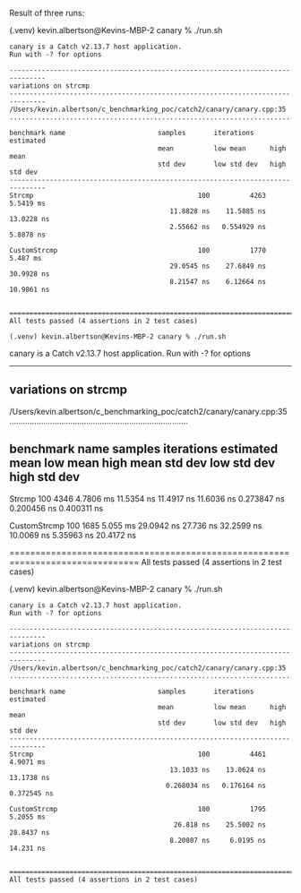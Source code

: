 Result of three runs:

(.venv) kevin.albertson@Kevins-MBP-2 canary % ./run.sh 

~~~~~~~~~~~~~~~~~~~~~~~~~~~~~~~~~~~~~~~~~~~~~~~~~~~~~~~~~~~~~~~~~~~~~~~~~~~~~~~
canary is a Catch v2.13.7 host application.
Run with -? for options

-------------------------------------------------------------------------------
variations on strcmp
-------------------------------------------------------------------------------
/Users/kevin.albertson/c_benchmarking_poc/catch2/canary/canary.cpp:35
...............................................................................

benchmark name                       samples       iterations    estimated
                                     mean          low mean      high mean
                                     std dev       low std dev   high std dev
-------------------------------------------------------------------------------
Strcmp                                         100          4263     5.5419 ms 
                                        11.8828 ns    11.5885 ns    13.0228 ns 
                                        2.55662 ns   0.554929 ns     5.8878 ns 
                                                                               
CustomStrcmp                                   100          1770      5.487 ms 
                                        29.0545 ns    27.6849 ns    30.9928 ns 
                                        8.21547 ns    6.12664 ns    10.9861 ns 
                                                                               

===============================================================================
All tests passed (4 assertions in 2 test cases)

(.venv) kevin.albertson@Kevins-MBP-2 canary % ./run.sh

~~~~~~~~~~~~~~~~~~~~~~~~~~~~~~~~~~~~~~~~~~~~~~~~~~~~~~~~~~~~~~~~~~~~~~~~~~~~~~~
canary is a Catch v2.13.7 host application.
Run with -? for options

-------------------------------------------------------------------------------
variations on strcmp
-------------------------------------------------------------------------------
/Users/kevin.albertson/c_benchmarking_poc/catch2/canary/canary.cpp:35
...............................................................................

benchmark name                       samples       iterations    estimated
                                     mean          low mean      high mean
                                     std dev       low std dev   high std dev
-------------------------------------------------------------------------------
Strcmp                                         100          4346     4.7806 ms 
                                        11.5354 ns    11.4917 ns    11.6036 ns 
                                       0.273847 ns   0.200456 ns   0.400311 ns 
                                                                               
CustomStrcmp                                   100          1685      5.055 ms 
                                        29.0942 ns     27.736 ns    32.2599 ns 
                                        10.0069 ns    5.35963 ns    20.4172 ns 
                                                                               

===============================================================================
All tests passed (4 assertions in 2 test cases)

(.venv) kevin.albertson@Kevins-MBP-2 canary % ./run.sh

~~~~~~~~~~~~~~~~~~~~~~~~~~~~~~~~~~~~~~~~~~~~~~~~~~~~~~~~~~~~~~~~~~~~~~~~~~~~~~~
canary is a Catch v2.13.7 host application.
Run with -? for options

-------------------------------------------------------------------------------
variations on strcmp
-------------------------------------------------------------------------------
/Users/kevin.albertson/c_benchmarking_poc/catch2/canary/canary.cpp:35
...............................................................................

benchmark name                       samples       iterations    estimated
                                     mean          low mean      high mean
                                     std dev       low std dev   high std dev
-------------------------------------------------------------------------------
Strcmp                                         100          4461     4.9071 ms 
                                        13.1033 ns    13.0624 ns    13.1738 ns 
                                       0.268034 ns   0.176164 ns   0.372545 ns 
                                                                               
CustomStrcmp                                   100          1795     5.2055 ms 
                                         26.818 ns    25.5002 ns    28.8437 ns 
                                        8.20807 ns     6.0195 ns     14.231 ns 
                                                                               

===============================================================================
All tests passed (4 assertions in 2 test cases)